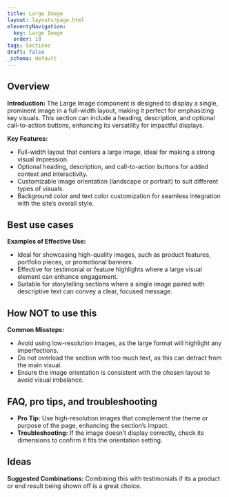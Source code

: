 ```yaml
---
title: Large Image
layout: layouts/page.html
eleventyNavigation:
  key: Large Image
  order: 18
tags: Sections
draft: false
_schema: default
---
```

## Overview
**Introduction:** The Large Image component is designed to display a single, prominent image in a full-width layout, making it perfect for emphasizing key visuals. This section can include a heading, description, and optional call-to-action buttons, enhancing its versatility for impactful displays.

**Key Features:** 
- Full-width layout that centers a large image, ideal for making a strong visual impression.
- Optional heading, description, and call-to-action buttons for added context and interactivity.
- Customizable image orientation (landscape or portrait) to suit different types of visuals.
- Background color and text color customization for seamless integration with the site’s overall style.

## Best use cases
**Examples of Effective Use:** 
- Ideal for showcasing high-quality images, such as product features, portfolio pieces, or promotional banners.
- Effective for testimonial or feature highlights where a large visual element can enhance engagement.
- Suitable for storytelling sections where a single image paired with descriptive text can convey a clear, focused message.

## How **NOT** to use this
**Common Missteps:** 
- Avoid using low-resolution images, as the large format will highlight any imperfections.
- Do not overload the section with too much text, as this can detract from the main visual.
- Ensure the image orientation is consistent with the chosen layout to avoid visual imbalance.

## FAQ, pro tips, and troubleshooting
- **Pro Tip:** Use high-resolution images that complement the theme or purpose of the page, enhancing the section’s impact.
- **Troubleshooting:** If the image doesn’t display correctly, check its dimensions to confirm it fits the orientation setting.

## Ideas
**Suggested Combinations:** Combining this with testimonials if its a product or end result being shown off is a great choice. 

